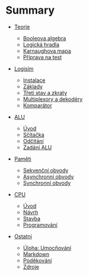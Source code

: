 # Summary

- [Teorie]()
  - [Booleova algebra](./01_teorie/01_booleova-algebra.md)
  - [Logická hradla](./01_teorie/02_hradla.md)
  - [Karnaughova mapa](./01_teorie/03_karnaughova-mapa.md)
  - [Příprava na test](./01_teorie/04_teorie-priprava-test.md)

- [Logisim]()
  - [Instalace](./02_logisim/01_logisim-instalace.md)
  - [Základy](./02_logisim/02_logisim-zaklady.md)
  - [Třetí stav a zkraty](./02_logisim/03_stavy.md)
  - [Multiplexory a dekodéry](./02_logisim/04_multiplexory-dekodery.md)
  - [Komparátor](./02_logisim/05_komparator.md)

- [ALU]()
  - [Úvod](./03_alu/01_alu-uvod.md)
  - [Sčítačka](./03_alu/02_alu-scitacka.md)
  - [Odčítání](./03_alu/03_odcitani.md)
  - [Zadání ALU](./03_alu/90_zadani.md)

- [Paměti]()
  - [Sekvenční obvody](./04_pameti/01_sekvencni-obvody.md)
  - [Asynchronní obvody](./04_pameti/02_asynchronni-obvody.md)
  - [Synchronní obvody](./04_pameti/03_synchronni-obvody.md)

- [CPU]()
  - [Úvod](./05_cpu/01_cpu-uvod.md)
  - [Návrh](./05_cpu/02_cpu-design.md)
  - [Stavba](./05_cpu/03_cpu-build.md)
  - [Programování](./05_cpu/04_cpu-programming.md)

- [Ostatní]()
  - [Úloha: Umocňování](./99_ostatni/extra_exp.md)
  - [Markdown](./99_ostatni/markdown.md)
  - [Poděkování](./99_ostatni/contributors.md)
  - [Zdroje](./99_ostatni/zdroje.md)
